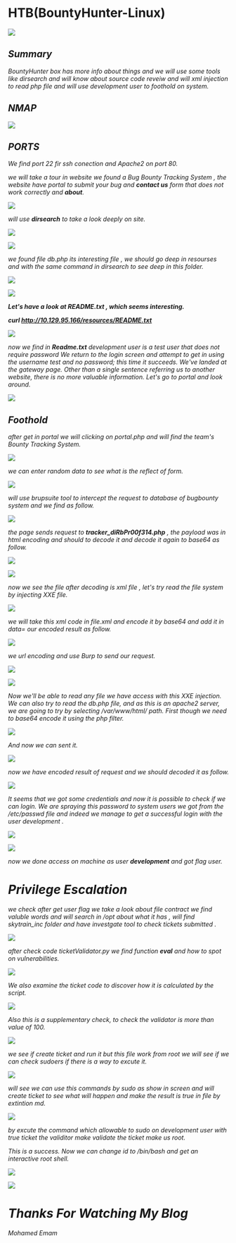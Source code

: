
HTB(BountyHunter-Linux)
=======================


![](/Assets/HTB/BountyHunter/assets/BountyHunter.png)

_**Summary**_ 
-------------
_BountyHunter box has more info about things and we will use some tools like dirsearch and will know about source code reveiw and will xml injection to read php file and will use development user to foothold on system._


_**NMAP**_
----------

![](/Assets/HTB/BountyHunter/assets/nmap1.png)

_**PORTS**_
-----------
_We find port 22 fir ssh conection and Apache2 on port 80._ 

_we will take a tour in website we found a Bug Bounty Tracking System , the website have portal to submit your bug and **contact us** form that does not work correctly and **about**._

![](/Assets/HTB/BountyHunter/assets/web.png)


_will use **dirsearch** to take a look deeply on site._

![](/Assets/HTB/BountyHunter/assets/dirsearch.png)




![](/Assets/HTB/BountyHunter/assets/dirsearch1.png)



_we found file db.php its interesting file , we should go deep in resourses and with the same command in dirsearch to see deep in this folder._



![](/Assets/HTB/BountyHunter/assets/dirsearch2.png)



![](/Assets/HTB/BountyHunter/assets/dirsearch3.png)


_**Let's have a look at README.txt , which seems interesting.**_

_**curl http://10.129.95.166/resources/README.txt**_

![](/Assets/HTB/BountyHunter/assets/readme.png)


_now we find in **Readme.txt** development user is a test user that does not require password We return to the login
screen and attempt to get in using the username test and no password; this time it succeeds. We've landed
at the gateway page. Other than a single sentence referring us to another website, there is no more
valuable information. Let's go to portal and look around._


![](/Assets/HTB/BountyHunter/assets/portal.png)


_**Foothold**_
--------------
_after get in portal we will clicking on portal.php and will find the team's Bounty Tracking System._

![](/Assets/HTB/BountyHunter/assets/portal1.png)

_we can enter random data to see what is the reflect of form._ 

![](/Assets/HTB/BountyHunter/assets/pagedata.png)

_will use brupsuite tool to intercept the request to database of bugbounty system and we find as follow._ 

![](/Assets/HTB/BountyHunter/assets/burp1.png)


_the page sends request to **tracker_diRbPr00f314.php** , the payload was in html encoding and should to decode it and decode it again to base64 as follow._


![](/Assets/HTB/BountyHunter/assets/base64+.png)

![](/Assets/HTB/BountyHunter/assets/xmlcode.png)

_now we see the file after decoding is xml file , let's try read the file system by injecting XXE file._ 


![](/Assets/HTB/BountyHunter/assets/xxe.png)


_we will take this xml code in file.xml and encode it by base64 and add it in data= our encoded result as follow._ 

![](/Assets/HTB/BountyHunter/assets/coder.png)

_we url encoding and use Burp to send our request._ 

![](/Assets/HTB/BountyHunter/assets/response.png)

![](/Assets/HTB/BountyHunter/assets/r2.png)

_Now we'll be able to read any file we have access with this XXE injection. We can also try to read the db.php
file, and as this is an apache2 server, we are going to try by selecting */var/www/html/* path. First though we
need to base64 encode it using the php filter._


![](/Assets/HTB/BountyHunter/assets/xxe1.png)


_And now we can sent it._

![](/Assets/HTB/BountyHunter/assets/hash.png)

_now we have encoded result of request and we should decoded it as follow._

![](/Assets/HTB/BountyHunter/assets/password.png)

_It seems that we got some credentials and now it is possible to check if we can login. We are spraying this
password to system users we got from the /etc/passwd file and indeed we manage to get a successful
login with the user development ._

![](/Assets/HTB/BountyHunter/assets/ssh.png)

![](/Assets/HTB/BountyHunter/assets/user.png)

_now we done access on machine as user **development** and got flag user._

_**Privilege Escalation**_
===========================

_we check after get user flag we take a look about file contract we find valuble words and will search in /opt about what it has , will find skytrain_inc folder and have investgate tool to check tickets submitted ._

![](/Assets/HTB/BountyHunter/assets/contract.png)

_after check code ticketValidator.py we find function **eval** and how to spot on vulnerabilities._

![](/Assets/HTB/BountyHunter/assets/function.png)

_We also examine the ticket code to discover how it is calculated by the script._

![](/Assets/HTB/BountyHunter/assets/ticket.png)

_Also this is a supplementary check, to check the validator is more than value of 100._

![](/Assets/HTB/BountyHunter/assets/val.png)

_we see if create ticket and run it but this file work from root we will see if we can check sudoers if there is a way to excute it._

![](/Assets/HTB/BountyHunter/assets/sudo.png)

_will see we can use this commands by sudo as show in screen and will create ticket to see what will happen and make the result is true in file by extintion md._

![](/Assets/HTB/BountyHunter/assets/enumratecode3.png)

_by excute the command which allowable to sudo on development user with true ticket the validitor make validate the ticket make us root._ 

_This is a success. Now we can change id to /bin/bash and get an interactive root shell._

 ![](/Assets/HTB/BountyHunter/assets/root.png)
 
 ![](/Assets/HTB/BountyHunter/assets/rootflag.png)
 
 _Thanks For Watching My Blog_
 =============================
 
 _Mohamed Emam_
 
 
